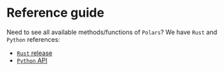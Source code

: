 # Reference guide

Need to see all available methods/functions of `Polars`? We have `Rust` and `Python` references:

- [`Rust` release](POLARS_RS_REF_GUIDE)
- [`Python` API](POLARS_PY_REF_GUIDE)

